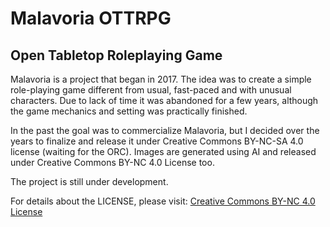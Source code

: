 # Malavoria OTTRPG
## Open Tabletop Roleplaying Game

Malavoria is a project that began in 2017. The idea was to create a simple role-playing game different from usual, fast-paced and with unusual characters. Due to lack of time it was abandoned for a few years, although the game mechanics and setting was practically finished. 
 
In the past the goal was to commercialize Malavoria, but I decided over the years to finalize and release it under Creative Commons BY-NC-SA 4.0 license (waiting for the ORC). Images are generated using AI and released under Creative Commons BY-NC 4.0 License too.

The project is still under development.

For details about the LICENSE, please visit:
[Creative Commons BY-NC 4.0 License](https://creativecommons.org/licenses/by-nc-sa/4.0/)

